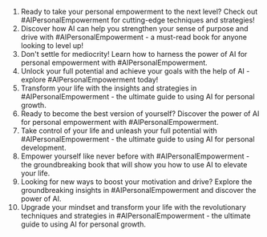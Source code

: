 1. Ready to take your personal empowerment to the next level? Check out #AIPersonalEmpowerment for cutting-edge techniques and strategies!
2. Discover how AI can help you strengthen your sense of purpose and drive with #AIPersonalEmpowerment - a must-read book for anyone looking to level up!
3. Don't settle for mediocrity! Learn how to harness the power of AI for personal empowerment with #AIPersonalEmpowerment.
4. Unlock your full potential and achieve your goals with the help of AI - explore #AIPersonalEmpowerment today!
5. Transform your life with the insights and strategies in #AIPersonalEmpowerment - the ultimate guide to using AI for personal growth.
6. Ready to become the best version of yourself? Discover the power of AI for personal empowerment with #AIPersonalEmpowerment.
7. Take control of your life and unleash your full potential with #AIPersonalEmpowerment - the ultimate guide to using AI for personal development.
8. Empower yourself like never before with #AIPersonalEmpowerment - the groundbreaking book that will show you how to use AI to elevate your life.
9. Looking for new ways to boost your motivation and drive? Explore the groundbreaking insights in #AIPersonalEmpowerment and discover the power of AI.
10. Upgrade your mindset and transform your life with the revolutionary techniques and strategies in #AIPersonalEmpowerment - the ultimate guide to using AI for personal growth.
